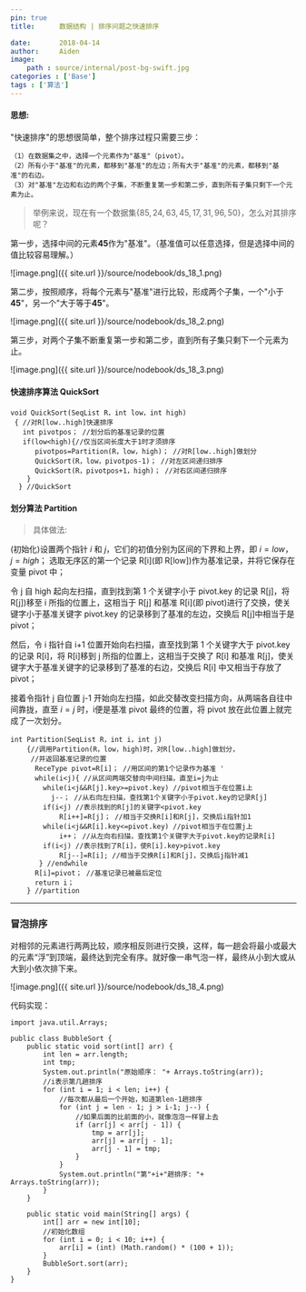 ```yaml
---
pin: true
title:      数据结构 | 排序问题之快速排序

date:       2018-04-14
author:     Aiden
image: 
    path : source/internal/post-bg-swift.jpg
categories : ['Base']
tags : ['算法']
---
```


#### 思想:

"快速排序"的思想很简单，整个排序过程只需要三步：
```
（1）在数据集之中，选择一个元素作为"基准"（pivot）。
（2）所有小于"基准"的元素，都移到"基准"的左边；所有大于"基准"的元素，都移到"基准"的右边。
（3）对"基准"左边和右边的两个子集，不断重复第一步和第二步，直到所有子集只剩下一个元素为止。
```



> 举例来说，现在有一个数据集$\{85, 24, 63, 45, 17, 31, 96, 50\}$，怎么对其排序呢？

第一步，选择中间的元素**45**作为"基准"。（基准值可以任意选择，但是选择中间的值比较容易理解。）

![image.png]({{ site.url }}/source/nodebook/ds_18_1.png)


第二步，按照顺序，将每个元素与"基准"进行比较，形成两个子集，一个"小于**45**"，另一个"大于等于**45**"。

![image.png]({{ site.url }}/source/nodebook/ds_18_2.png)


第三步，对两个子集不断重复第一步和第二步，直到所有子集只剩下一个元素为止。

![image.png]({{ site.url }}/source/nodebook/ds_18_3.png)


#### 快速排序算法 QuickSort

```
void QuickSort(SeqList R，int low，int high)  
 { //对R[low..high]快速排序  
   int pivotpos； //划分后的基准记录的位置  
   if(low<high){//仅当区间长度大于1时才须排序  
      pivotpos=Partition(R，low，high)； //对R[low..high]做划分  
      QuickSort(R，low，pivotpos-1)； //对左区间递归排序  
      QuickSort(R，pivotpos+1，high)； //对右区间递归排序  
    }  
  } //QuickSort  
```


#### 划分算法 Partition

> 具体做法:

(初始化)设置两个指针 $i$ 和 $j$，它们的初值分别为区间的下界和上界，即 $i=low$，$j=high$；
选取无序区的第一个记录 R[i](即 R[low])作为基准记录，并将它保存在变量 pivot 中；

令 j 自 high 起向左扫描，直到找到第 1 个关键字小于 pivot.key 的记录 R[j]，将 R[j])移至 i 所指的位置上，这相当于 R[j] 和基准 R[i](即 pivot)进行了交换，使关键字小于基准关键字 pivot.key 的记录移到了基准的左边，交换后 R[j]中相当于是 pivot；

然后，令 i 指针自 i+1 位置开始向右扫描，直至找到第 1 个关键字大于 pivot.key 的记录 R[i]，将 R[i]移到 j 所指的位置上，这相当于交换了 R[i] 和基准 R[j]，使关键字大于基准关键字的记录移到了基准的右边，交换后 R[i] 中又相当于存放了 pivot；

接着令指针 j 自位置 j-1 开始向左扫描，如此交替改变扫描方向，从两端各自往中间靠拢，直至 $i=j$ 时，i便是基准 pivot 最终的位置，将 pivot 放在此位置上就完成了一次划分。

```
int Partition(SeqList R，int i，int j)  
    {//调用Partition(R，low，high)时，对R[low..high]做划分，  
     //并返回基准记录的位置  
      ReceType pivot=R[i]； //用区间的第1个记录作为基准 '  
      while(i<j){ //从区间两端交替向中间扫描，直至i=j为止  
        while(i<j&&R[j].key>=pivot.key) //pivot相当于在位置i上  
          j--； //从右向左扫描，查找第1个关键字小于pivot.key的记录R[j]  
        if(i<j) //表示找到的R[j]的关键字<pivot.key  
            R[i++]=R[j]； //相当于交换R[i]和R[j]，交换后i指针加1  
        while(i<j&&R[i].key<=pivot.key) //pivot相当于在位置j上  
            i++； //从左向右扫描，查找第1个关键字大于pivot.key的记录R[i]  
        if(i<j) //表示找到了R[i]，使R[i].key>pivot.key  
            R[j--]=R[i]; //相当于交换R[i]和R[j]，交换后j指针减1  
       } //endwhile  
      R[i]=pivot； //基准记录已被最后定位  
      return i；  
    } //partition  
```

---

### 冒泡排序

对相邻的元素进行两两比较，顺序相反则进行交换，这样，每一趟会将最小或最大的元素“浮”到顶端，最终达到完全有序。就好像一串气泡一样，最终从小到大或从大到小依次排下来。

![image.png]({{ site.url }}/source/nodebook/ds_18_4.png)

代码实现：

```
import java.util.Arrays;

public class BubbleSort {
    public static void sort(int[] arr) {
        int len = arr.length;
        int tmp;
        System.out.println("原始顺序： "+ Arrays.toString(arr));
        //i表示第几趟排序
        for (int i = 1; i < len; i++) {
            //每次都从最后一个开始，知道第len-1趟排序
            for (int j = len - 1; j > i-1; j--) {
                //如果后面的比前面的小，就像泡泡一样冒上去
                if (arr[j] < arr[j - 1]) {
                    tmp = arr[j];
                    arr[j] = arr[j - 1];
                    arr[j - 1] = tmp;
                }
            }
            System.out.println("第"+i+"趟排序: "+ Arrays.toString(arr));
        }
    }

    public static void main(String[] args) {
        int[] arr = new int[10];
        //初始化数组
        for (int i = 0; i < 10; i++) {
            arr[i] = (int) (Math.random() * (100 + 1));
        }
        BubbleSort.sort(arr);
    }
}
```
